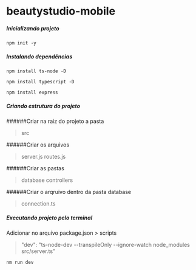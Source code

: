 # beautystudio-mobile

##### Inicializando projeto
```console
npm init -y
```

##### Instalando dependências
```console
npm install ts-node -D

npm install typescript -D

npm install express
```

##### Criando estrutura do projeto
######Criar na raiz do projeto a pasta 
> src

######Criar os arquivos
> server.js
> routes.js

######Criar as pastas 
> database
> controllers

######Criar o arqruivo dentro da pasta database
> connection.ts

##### Executando projeto pelo terminal
Adicionar no arquivo package.json > scripts
> "dev": "ts-node-dev --transpileOnly --ignore-watch node_modules src/server.ts"

```console
nm run dev
```